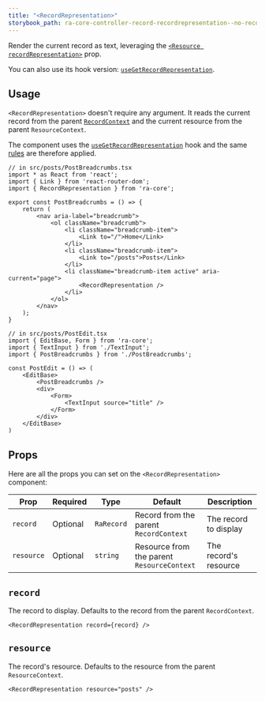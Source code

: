 ```yaml
---
title: "<RecordRepresentation>"
storybook_path: ra-core-controller-record-recordrepresentation--no-record-representation
---
```


Render the current record as text, leveraging the [`<Resource recordRepresentation>`](./Resource.md#recordrepresentation) prop.

You can also use its hook version: [`useGetRecordRepresentation`](./useGetRecordRepresentation.md).

## Usage

`<RecordRepresentation>` doesn't require any argument. It reads the current record from the parent [`RecordContext`](./useRecordContext.md) and the current resource from the parent `ResourceContext`.

The component uses the [`useGetRecordRepresentation`](./useGetRecordRepresentation.md) hook and the same [rules](./useGetRecordRepresentation.md#default-representation) are therefore applied.

```tsx
// in src/posts/PostBreadcrumbs.tsx
import * as React from 'react';
import { Link } from 'react-router-dom';
import { RecordRepresentation } from 'ra-core';

export const PostBreadcrumbs = () => {
    return (
        <nav aria-label="breadcrumb">
            <ol className="breadcrumb">
                <li className="breadcrumb-item">
                    <Link to="/">Home</Link>
                </li>
                <li className="breadcrumb-item">
                    <Link to="/posts">Posts</Link>
                </li>
                <li className="breadcrumb-item active" aria-current="page">
                    <RecordRepresentation />
                </li>
            </ol>
        </nav>
    );
}

// in src/posts/PostEdit.tsx
import { EditBase, Form } from 'ra-core';
import { TextInput } from './TextInput';
import { PostBreadcrumbs } from './PostBreadcrumbs';

const PostEdit = () => (
    <EditBase>
        <PostBreadcrumbs />
        <div>
            <Form>
                <TextInput source="title" />
            </Form>
        </div>
    </EditBase>
)
```

## Props

Here are all the props you can set on the `<RecordRepresentation>` component:

| Prop       | Required | Type       | Default                                    | Description           |
| ---------- | -------- | ---------- | ------------------------------------------ | ----------------------|
| `record`   | Optional | `RaRecord` | Record from the parent `RecordContext`     | The record to display |
| `resource` | Optional | `string`   | Resource from the parent `ResourceContext` | The record's resource |

## `record`

The record to display. Defaults to the record from the parent `RecordContext`.

```tsx
<RecordRepresentation record={record} />
```

## `resource`

The record's resource. Defaults to the resource from the parent `ResourceContext`.

```tsx
<RecordRepresentation resource="posts" />
```
